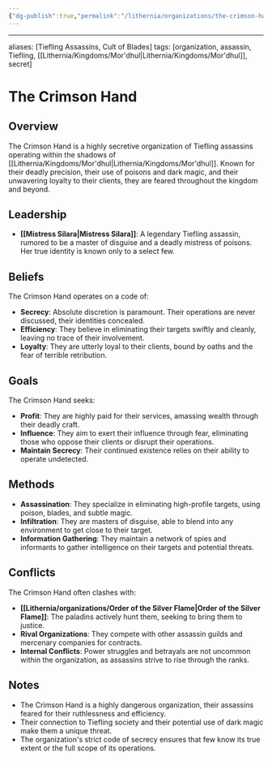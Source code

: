 ```yaml
---
{"dg-publish":true,"permalink":"/lithernia/organizations/the-crimson-hand/"}
---
```



---
aliases: [Tiefling Assassins, Cult of Blades]
tags: [organization, assassin, Tiefling, [[Lithernia/Kingdoms/Mor'dhul\|Lithernia/Kingdoms/Mor'dhul]], secret]


# The Crimson Hand

## Overview

The Crimson Hand is a highly secretive organization of Tiefling assassins operating within the shadows of [[Lithernia/Kingdoms/Mor'dhul\|Lithernia/Kingdoms/Mor'dhul]]. Known for their deadly precision, their use of poisons and dark magic, and their unwavering loyalty to their clients, they are feared throughout the kingdom and beyond.

## Leadership

* **[[Mistress Silara\|Mistress Silara]]**: A legendary Tiefling assassin, rumored to be a master of disguise and a deadly mistress of poisons. Her true identity is known only to a select few.

## Beliefs

The Crimson Hand operates on a code of:

* **Secrecy**: Absolute discretion is paramount. Their operations are never discussed, their identities concealed.
* **Efficiency**: They believe in eliminating their targets swiftly and cleanly, leaving no trace of their involvement.
* **Loyalty**:  They are utterly loyal to their clients, bound by oaths and the fear of terrible retribution.

## Goals

The Crimson Hand seeks:

* **Profit**: They are highly paid for their services, amassing wealth through their deadly craft.
* **Influence**: They aim to exert their influence through fear, eliminating those who oppose their clients or disrupt their operations.
* **Maintain Secrecy**:  Their continued existence relies on their ability to operate undetected.

## Methods

* **Assassination**: They specialize in eliminating high-profile targets, using poison, blades, and subtle magic.
* **Infiltration**: They are masters of disguise, able to blend into any environment to get close to their target.
* **Information Gathering**: They maintain a network of spies and informants to gather intelligence on their targets and potential threats.

## Conflicts

The Crimson Hand often clashes with:

* **[[Lithernia/organizations/Order of the Silver Flame\|Order of the Silver Flame]]**: The paladins actively hunt them, seeking to bring them to justice.
* **Rival Organizations**: They compete with other assassin guilds and mercenary companies for contracts.
* **Internal Conflicts**:  Power struggles and betrayals are not uncommon within the organization, as assassins strive to rise through the ranks.

## Notes

* The Crimson Hand is a highly dangerous organization, their assassins feared for their ruthlessness and efficiency.
* Their connection to Tiefling society and their potential use of dark magic make them a unique threat.
* The organization's strict code of secrecy ensures that few know its true extent or the full scope of its operations.

